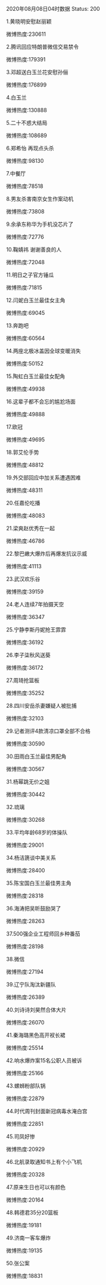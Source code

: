 2020年08月08日04时数据
Status: 200

1.黄晓明安慰赵丽颖

微博热度:230611

2.腾讯回应特朗普微信交易禁令

微博热度:179391

3.邓超送白玉兰花安慰孙俪

微博热度:176899

4.白玉兰

微博热度:130888

5.二十不惑大结局

微博热度:108689

6.郑希怡 再现点头杀

微博热度:98130

7.中餐厅

微博热度:78518

8.男友杀害南京女生作案动机

微博热度:73808

9.余承东称华为手机没芯片了

微博热度:72776

10.鞠婧祎 谢谢善良的人

微博热度:72048

11.明日之子官方锤瓜

微博热度:71815

12.闫妮白玉兰最佳女主角

微博热度:69045

13.奔跑吧

微博热度:60564

14.两座北极冰盖因全球变暖消失

微博热度:50152

15.陶虹白玉兰最佳女配角

微博热度:49938

16.这辈子都不会忘的尴尬场面

微博热度:49888

17.欧冠

微博热度:49695

18.郭艾伦手势

微博热度:48812

19.外交部回应中加关系遭遇困难

微博热度:48311

20.任嘉伦吃播

微博热度:48083

21.梁爽赵优秀在一起

微博热度:46786

22.黎巴嫩大爆炸后再爆发抗议示威

微博热度:41113

23.武汉欢乐谷

微博热度:39159

24.老人连续7年拍摄天空

微博热度:36347

25.宁静李斯丹妮抢王霏霏

微博热度:36192

26.李子柒秋风送葵

微博热度:36172

27.周琦抢篮板

微博热度:35252

28.四川安岳杀妻嫌疑人被批捕

微博热度:32103

29.记者测评4款清凉口罩全部不合格

微博热度:30590

30.田雨白玉兰最佳男配角

微博热度:30567

31.杨幂跳无价之姐

微博热度:30442

32.琉璃

微博热度:30268

33.平均年龄68岁的体操队

微博热度:29001

34.杨洁篪谈中美关系

微博热度:28400

35.陈宝国白玉兰最佳男主角

微博热度:28318

36.海涛把吴昕鼓励哭了

微博热度:28263

37.500强企业工程师回乡种番茄

微博热度:28198

38.微信

微博热度:27194

39.辽宁队淘汰新疆队

微博热度:26389

40.刘诗诗刘昊然合体大片

微博热度:26070

41.秦海璐黑色高开衩长裙

微博热度:25514

42.响水爆炸案15名公职人员被诉

微博热度:25166

43.螺蛳粉部队锅

微博热度:22879

44.时代周刊封面新冠病毒水淹白宫

微博热度:22851

45.司凤好惨

微博热度:20929

46.北航录取通知书上有个小飞机

微博热度:20328

47.原来生日也可以有颜色

微博热度:20164

48.韩德君35分20篮板

微博热度:19181

49.济南一客车爆炸

微博热度:19135

50.张公案

微博热度:18831

